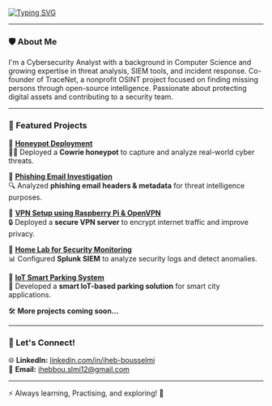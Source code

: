[![Typing SVG](https://readme-typing-svg.demolab.com/?lines=Hi!+This+is+IHEB;Cybersecurity+Analyst;Co-Founder+of+TraceNet)](https://git.io/typing-svg)
<p align="center">
</p>

---

### 🛡️ About Me

I'm a Cybersecurity Analyst with a background in Computer Science and growing expertise in threat analysis, SIEM tools, and incident response. Co-founder of TraceNet, a nonprofit OSINT project focused on finding missing persons through open-source intelligence. Passionate about protecting digital assets and contributing to a security team.


---


### 📌 Featured Projects  

📌 **[Honeypot Deployment](https://github.com/iheb457/honeypot-analysis)**  
🕵️‍♂️ Deployed a **Cowrie honeypot** to capture and analyze real-world cyber threats.  

📌 **[Phishing Email Investigation](https://github.com/iheb457/phishing-analysis)**  
🔍 Analyzed **phishing email headers & metadata** for threat intelligence purposes.  

📌 **[VPN Setup using Raspberry Pi & OpenVPN](https://github.com/iheb457/raspberry-vpn)**  
🔒 Deployed a **secure VPN server** to encrypt internet traffic and improve privacy.  

📌 **[Home Lab for Security Monitoring](https://github.com/iheb457/security-lab)**  
📊 Configured **Splunk SIEM** to analyze security logs and detect anomalies.  

📌 **[IoT Smart Parking System](https://github.com/iheb457/iot-parking)**  
🚗 Developed a **smart IoT-based parking solution** for smart city applications.  

🛠 **More projects coming soon...**  
 
---

### 🔗 Let's Connect!  

🌐 **LinkedIn:** [linkedin.com/in/iheb-bousselmi](https://www.linkedin.com/in/iheb-bousselmi)  
📧 **Email:** [ihebbou.slmi12@gmail.com](mailto:ihebbou.slmi12@gmail.com)  

---

⚡ Always learning, Practising, and exploring! 🚀  
